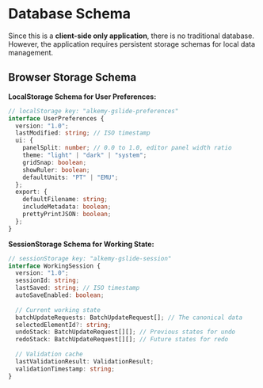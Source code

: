 # Database Schema

Since this is a **client-side only application**, there is no traditional database. However, the application requires persistent storage schemas for local data management.

## Browser Storage Schema

**LocalStorage Schema for User Preferences:**
```typescript
// localStorage key: "alkemy-gslide-preferences"
interface UserPreferences {
  version: "1.0";
  lastModified: string; // ISO timestamp
  ui: {
    panelSplit: number; // 0.0 to 1.0, editor panel width ratio
    theme: "light" | "dark" | "system";
    gridSnap: boolean;
    showRuler: boolean;
    defaultUnits: "PT" | "EMU";
  };
  export: {
    defaultFilename: string;
    includeMetadata: boolean;
    prettyPrintJSON: boolean;
  };
}
```

**SessionStorage Schema for Working State:**
```typescript
// sessionStorage key: "alkemy-gslide-session" 
interface WorkingSession {
  version: "1.0";
  sessionId: string;
  lastSaved: string; // ISO timestamp
  autoSaveEnabled: boolean;
  
  // Current working state
  batchUpdateRequests: BatchUpdateRequest[]; // The canonical data
  selectedElementId?: string;
  undoStack: BatchUpdateRequest[][]; // Previous states for undo
  redoStack: BatchUpdateRequest[][]; // Future states for redo
  
  // Validation cache
  lastValidationResult: ValidationResult;
  validationTimestamp: string;
}
```
